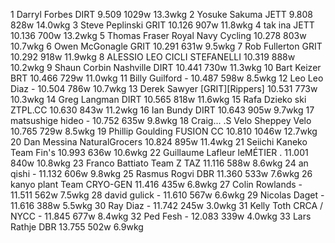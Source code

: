   1  Darryl Forbes  DIRT   9.509    1029w  13.3wkg
  2  Yosuke Sakuma  JETT   9.808    828w  14.0wkg
  3  Steve Peplinski  GRIT   10.126    907w  11.8wkg
  4  tak ina  JETT   10.136    700w  13.2wkg
  5  Thomas Fraser  Royal Navy Cycling   10.278    803w  10.7wkg
  6  Owen McGonagle  GRIT   10.291    631w  9.5wkg
  7  Rob Fullerton  GRIT   10.292    918w  11.9wkg
  8  ALESSIO LEO  CICLI STEFANELLI   10.319    888w  10.2wkg
  9  Shaun Corbin Nashville  DIRT   10.441    730w  11.3wkg
 10  Bart Keizer  BRT   10.466    729w  11.0wkg
 11  Billy Guilford  -  10.487    598w  8.5wkg
 12  Leo Leo Diaz  -  10.504    786w  10.7wkg
 13  Derek Sawyer  [GRIT][Rippers]  10.531    773w  10.3wkg
 14  Greg Langman  DIRT   10.565    818w  11.6wkg
 15  Rafa   Dzieko  ski  ZTPL.CC   10.630    843w  11.2wkg
 16  Ian Bundy  DIRT   10.643    905w  9.7wkg
 17  matsushige hideo  -  10.752    635w  9.8wkg
 18  Craig... .S Velo  Sheppey Velo   10.765    729w  8.5wkg
 19  Phillip Goulding  FUSION CC   10.810    1046w  12.7wkg
 20  Dan Messina  NaturalGrocers   10.824    895w  11.4wkg
 21  Seiichi Kaneko  Team Fin's   10.993    636w  10.6wkg
 22  Guillaume Lafleur  leMÉTIER .   11.001    840w  10.8wkg
 23  Franco Battiato  Team Z TAZ   11.116    588w  8.6wkg
 24  an qishi  -  11.132    606w  9.8wkg
 25  Rasmus Rogvi  DBR   11.360    533w  7.6wkg
 26  kanyo plant  Team CRYO-GEN   11.416    435w  6.8wkg
 27  Colin Rowlands  -  11.511    562w  7.5wkg
 28  david gulick  -  11.610    567w  6.6wkg
 29  Nicolas Daget  -  11.616    388w  5.5wkg
 30  Ray Diaz  -  11.742    245w  3.0wkg
 31  Kelly Toth CRCA / NYCC  -  11.845    677w  8.4wkg
 32  Ped Fesh  -  12.083    339w  4.0wkg
 33  Lars Rathje  DBR   13.755    502w  6.9wkg
